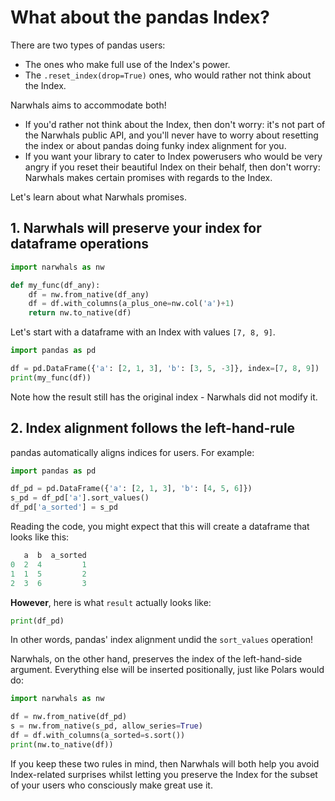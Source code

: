 # What about the pandas Index?

There are two types of pandas users:

- The ones who make full use of the Index's power.
- The `.reset_index(drop=True)` ones, who would rather not think about the Index.

Narwhals aims to accommodate both!

- If you'd rather not think about the Index, then don't
  worry: it's not part of the Narwhals public API, and you'll never have to worry about
  resetting the index or about pandas doing funky index alignment for you.
- If you want your library to cater to Index powerusers who would be very angry if you reset
  their beautiful Index on their behalf, then don't worry: Narwhals makes certain promises
  with regards to the Index.

Let's learn about what Narwhals promises.

## 1. Narwhals will preserve your index for dataframe operations

```python exec="1" source="above" session="ex1"
import narwhals as nw

def my_func(df_any):
    df = nw.from_native(df_any)
    df = df.with_columns(a_plus_one=nw.col('a')+1)
    return nw.to_native(df)
```

Let's start with a dataframe with an Index with values `[7, 8, 9]`.

```python exec="true" source="material-block" result="python" session="ex1"
import pandas as pd

df = pd.DataFrame({'a': [2, 1, 3], 'b': [3, 5, -3]}, index=[7, 8, 9])
print(my_func(df))
```

Note how the result still has the original index - Narwhals did not modify
it.

## 2. Index alignment follows the left-hand-rule

pandas automatically aligns indices for users. For example:

```python exec="1" source="above" session="ex2"
import pandas as pd

df_pd = pd.DataFrame({'a': [2, 1, 3], 'b': [4, 5, 6]})
s_pd = df_pd['a'].sort_values()
df_pd['a_sorted'] = s_pd
```
Reading the code, you might expect that this will create a dataframe that
looks like this:

```python
   a  b  a_sorted
0  2  4         1
1  1  5         2
2  3  6         3
```
**However**, here is what `result` actually looks like:
```python exec="1" source="material-block" session="ex2" result="python"
print(df_pd)
```
In other words, pandas' index alignment undid the `sort_values` operation!

Narwhals, on the other hand, preserves the index of the left-hand-side argument.
Everything else will be inserted positionally, just like Polars would do:

```python exec="1" source="material-block" session="ex2" result="python"
import narwhals as nw

df = nw.from_native(df_pd)
s = nw.from_native(s_pd, allow_series=True)
df = df.with_columns(a_sorted=s.sort())
print(nw.to_native(df))
```

If you keep these two rules in mind, then Narwhals will both help you avoid
Index-related surprises whilst letting you preserve the Index for the subset
of your users who consciously make great use it.
